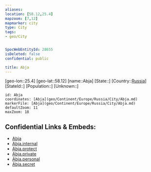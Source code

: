 ```yaml
---
aliases: 
location: [58.12,25.4]
mapzoom: [7,12] 
mapmarker: city 
type: City
tags:
- geo/City


SpocWebEntityId: 28655
isDeleted: false
confidential: public

title: Abja
---
```

[geo-lon::25.4]
[geo-lat::58.12]
[name::Abja]
[State::]
[Country::[Russia](geo/Continent/Europe/Russia.md)]
[StateId::]
[Population::]
[Unknown::]


```leaflet
id: Abja
coordinates: [Abja](geo/Continent/Europe/Russia/City/Abja.md)
markerFile: [Abja](geo/Continent/Europe/Russia/City/Abja.md)
defaultZoom: 11 
maxZoom: 18
```


## Confidential Links & Embeds: 
- [Abja](../../../../../../_public/geo/Continent/Europe/Russia/City/Abja.md) 
- [Abja.internal](../../../../../../_internal/geo/Continent/Europe/Russia/City/Abja.internal.md) 
- [Abja.protect](../../../../../../_protect/geo/Continent/Europe/Russia/City/Abja.protect.md) 
- [Abja.private](../../../../../../_private/geo/Continent/Europe/Russia/City/Abja.private.md) 
- [Abja.personal](../../../../../../_personal/geo/Continent/Europe/Russia/City/Abja.personal.md) 
- [Abja.secret](../../../../../../_secret/geo/Continent/Europe/Russia/City/Abja.secret.md) 
